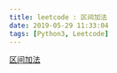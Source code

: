 ```yaml
---
title: leetcode : 区间加法
date: 2019-05-29 11:33:04
tags: [Python3, Leetcode]
---
```


[区间加法](https://leetcode-cn.com/problems/range-addition/)

